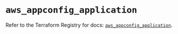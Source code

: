 # `aws_appconfig_application`

Refer to the Terraform Registry for docs: [`aws_appconfig_application`](https://registry.terraform.io/providers/hashicorp/aws/5.32.0/docs/resources/appconfig_application).

